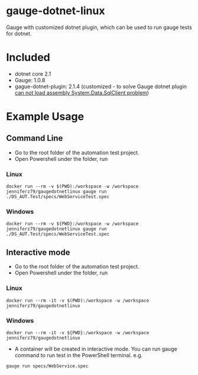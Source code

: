 # gauge-dotnet-linux
Gauge with customized dotnet plugin, which can be used to run gauge tests for dotnet.

# Included
* dotnet core 2.1
* Gauge: 1.0.8
* gague-dotnet-plugin: 2.1.4 (customized - to solve Gauge dotnet plugin [can not load assembly System.Data.SqlClient problem](https://github.com/getgauge/gauge-dotnet/issues/80))

# Example Usage
## Command Line
* Go to the root folder of the automation test project.
* Open Powershell under the folder, run 

### Linux
```
docker run --rm -v $(PWD):/workspace -w /workspace jenniferz79/gaugedotnetlinux gauge run ./DS_AUT.Test/specs/WebServiceTest.spec
```

### Windows
```
docker run --rm -v ${PWD}:/workspace -w /workspace jenniferz79/gaugedotnetlinux gauge run ./DS_AUT.Test/specs/WebServiceTest.spec
```

## Interactive mode
* Go to the root folder of the automation test project.
* Open Powershell under the folder, run 

### Linux
```
docker run --rm -it -v $(PWD):/workspace -w /workspace jenniferz79/gaugedotnetlinux
```

### Windows
```
docker run --rm -it -v ${PWD}:/workspace -w /workspace jenniferz79/gaugedotnetlinux
```

* A container will be created in interactive mode. You can run gauge command to run test in the PowerShell terminal. e.g.
```
gauge run specs/WebService.spec
```